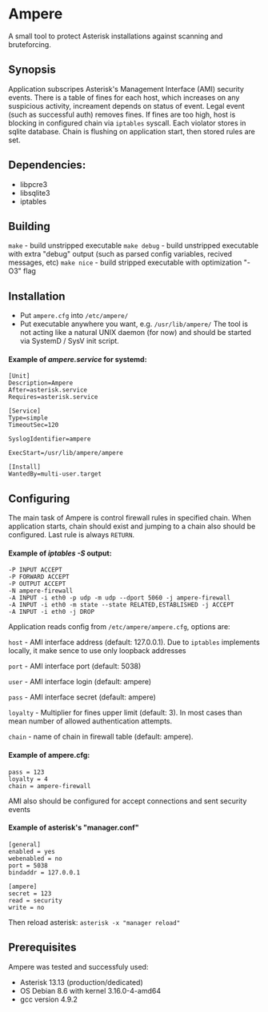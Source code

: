 # Ampere 
A small tool to protect Asterisk installations against scanning and bruteforcing.


## Synopsis
Application subscripes Asterisk's Management Interface (AMI) security events.
There is a table of fines for each host, which increases on any suspicious activity, increament depends on status of event.
Legal event (such as successful auth) removes fines.
If fines are too high, host is blocking in configured chain via `iptables` syscall.
Each violator stores in sqlite database.
Chain is flushing on application start, then stored rules are set.


## Dependencies:
- libpcre3
- libsqlite3
- iptables


## Building
`make` - build unstripped executable
`make debug` - build unstripped executable with extra "debug" output (such as parsed config variables, recived messages, etc)
`make nice` - build stripped executable with optimization "-O3" flag


## Installation
* Put `ampere.cfg` into `/etc/ampere/`
* Put executable anywhere you want, e.g. `/usr/lib/ampere/`
The tool is not acting like a natural UNIX daemon (for now) and should be started via SystemD / SysV init script.

#### Example of *ampere.service* for systemd:
```
[Unit]
Description=Ampere 
After=asterisk.service
Requires=asterisk.service

[Service]
Type=simple
TimeoutSec=120

SyslogIdentifier=ampere

ExecStart=/usr/lib/ampere/ampere

[Install]
WantedBy=multi-user.target
```


## Configuring
The main task of Ampere is control firewall rules in specified chain.
When application starts, chain should exist and jumping to a chain also should be configured.
Last rule is always `RETURN`.

#### Example of *iptables -S* output:
```
-P INPUT ACCEPT
-P FORWARD ACCEPT
-P OUTPUT ACCEPT
-N ampere-firewall
-A INPUT -i eth0 -p udp -m udp --dport 5060 -j ampere-firewall
-A INPUT -i eth0 -m state --state RELATED,ESTABLISHED -j ACCEPT
-A INPUT -i eth0 -j DROP
```

Application reads config from `/etc/ampere/ampere.cfg`, options are:

`host` - AMI interface address (default: 127.0.0.1). Due to `iptables` implements locally, it make sence to use only loopback addresses

`port` - AMI interface port (default: 5038)

`user` - AMI interface login (default: ampere)

`pass` - AMI interface secret (default: ampere)

`loyalty` - Multiplier for fines upper limit (default: 3). In most cases than mean number of allowed authentication attempts.

`chain` - name of chain in firewall table (default: ampere).

#### Example of ampere.cfg:
```
pass = 123
loyalty = 4
chain = ampere-firewall
```

AMI also should be configured for accept connections and sent security events

#### Example of asterisk's "manager.conf"
```
[general]
enabled = yes
webenabled = no
port = 5038
bindaddr = 127.0.0.1

[ampere]
secret = 123
read = security
write = no
```

Then reload asterisk:
`asterisk -x "manager reload"`


## Prerequisites
Ampere was tested and successfuly used:
* Asterisk 13.13 (production/dedicated)
* OS Debian 8.6 with kernel 3.16.0-4-amd64
* gcc version 4.9.2

